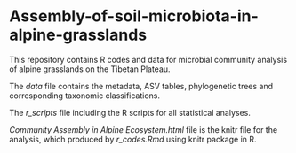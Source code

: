 # Assembly-of-soil-microbiota-in-alpine-grasslands
This repository contains R codes and data for microbial community analysis of alpine grasslands on the Tibetan Plateau. 

The *data* file contains the metadata, ASV tables, phylogenetic trees and corresponding taxonomic classifications. 

The *r_scripts* file including the R scripts for all statistical analyses. 

*Community Assembly in Alpine Ecosystem.html* file is the  knitr file for the analysis, which produced by *r_codes.Rmd* using knitr package in R.

